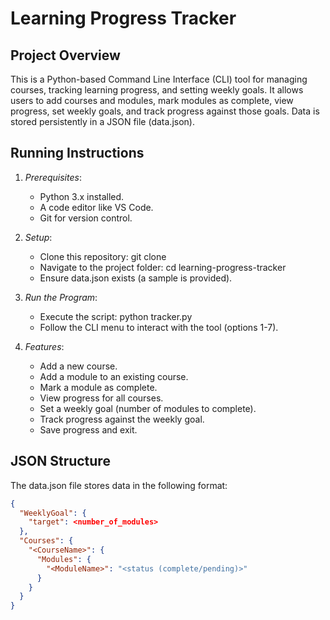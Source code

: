 # Learning Progress Tracker

## Project Overview
This is a Python-based Command Line Interface (CLI) tool for managing courses, tracking learning progress, and setting weekly goals. It allows users to add courses and modules, mark modules as complete, view progress, set weekly goals, and track progress against those goals. Data is stored persistently in a JSON file (data.json).

## Running Instructions
1. *Prerequisites*:
   - Python 3.x installed.
   - A code editor like VS Code.
   - Git for version control.

2. *Setup*:
   - Clone this repository: git clone <your-repo-link>
   - Navigate to the project folder: cd learning-progress-tracker
   - Ensure data.json exists (a sample is provided).

3. *Run the Program*:
   - Execute the script: python tracker.py
   - Follow the CLI menu to interact with the tool (options 1-7).

4. *Features*:
   - Add a new course.
   - Add a module to an existing course.
   - Mark a module as complete.
   - View progress for all courses.
   - Set a weekly goal (number of modules to complete).
   - Track progress against the weekly goal.
   - Save progress and exit.

## JSON Structure
The data.json file stores data in the following format:
```json
{
  "WeeklyGoal": {
    "target": <number_of_modules>
  },
  "Courses": {
    "<CourseName>": {
      "Modules": {
        "<ModuleName>": "<status (complete/pending)>"
      }
    }
  }
}
